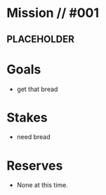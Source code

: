 # Mission // #001
## PLACEHOLDER
# Goals
- get that bread
  
# Stakes
- need bread
  
# Reserves
- None at this time.
